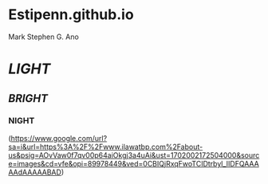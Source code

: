 # Estipenn.github.io
Mark Stephen G. Ano
# *LIGHT*
## *BRIGHT*
### NIGHT


(https://www.google.com/url?sa=i&url=https%3A%2F%2Fwww.ilawatbp.com%2Fabout-us&psig=AOvVaw0f7qv00p64aiOkgj3a4uAi&ust=1702002172504000&source=images&cd=vfe&opi=89978449&ved=0CBIQjRxqFwoTCIDtrbyl_IIDFQAAAAAdAAAAABAD)

